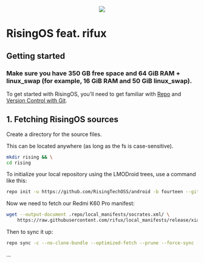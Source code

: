 <p align="center">
<img src="https://github.com/RisingTechOSS/android/blob/fourteen/risingOS_banner.png">
</p>

RisingOS feat. rifux
===========

Getting started
---------------

### Make sure you have 350 GB free space and 64 GiB RAM + linux_swap (for example, 16 GiB RAM and 50 GiB linux_swap).

To get started with RisingOS, you'll need to get
familiar with [Repo](https://source.android.com/source/using-repo.html) and [Version Control with Git](https://source.android.com/source/version-control.html).

## 1. Fetching RisingOS sources

Create a directory for the source files.

This can be located anywhere (as long as the fs is case-sensitive).

```bash
mkdir rising && \
cd rising
```

To initialize your local repository using the LMODroid trees, use a command like this:

```bash
repo init -u https://github.com/RisingTechOSS/android -b fourteen --git-lfs
```

Now we need to fetch our Redmi K60 Pro manifest:

```bash
wget --output-document .repo/local_manifests/socrates.xml/ \
    https://raw.githubusercontent.com/rifux/local_manifests/release/xiaomi/socrates/rising/socrates.xml
```

Then to sync it up:

```bash
repo sync -c --no-clone-bundle --optimized-fetch --prune --force-sync -j$(nproc --all)
```

...